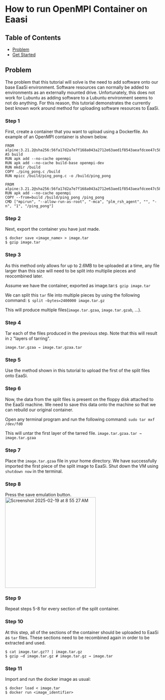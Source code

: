 # How to run OpenMPI Container on Eaasi

## Table of Contents
- [Problem](#problem)
- [Get Started](#step-1)

## Problem
The problem that this tutorial will solve is the need to add software onto our base EaaSi environment. ​Software resources can normally be added to 
environments as an externally mounted drive​. Unfortunately, this does not work for Lubuntu as adding software to a Lubuntu environment seems to not do anything. For this reason,
this tutorial demonstrates the currently best known work around method for uploading software resources to EaaSi. 

### Step 1
First, create a container that you want to upload using a Dockerfile​. An example of an OpenMPI container is shown below. 

```
FROM alpine:3.21.2@sha256:56fa17d2a7e7f168a043a2712e63aed1f8543aeafdcee47c58dcffe38ed51099 AS build​
RUN apk add --no-cache openmpi​
RUN apk add --no-cache build-base openmpi-dev​
RUN mkdir /build​
COPY ./ping_pong.c /build​
RUN mpicc /build/ping_pong.c -o /build/ping_pong​

FROM alpine:3.21.2@sha256:56fa17d2a7e7f168a043a2712e63aed1f8543aeafdcee47c58dcffe38ed51099​
RUN apk add --no-cache openmpi​
COPY --from=build /build/ping_pong /ping_pong​
CMD ["mpirun", "--allow-run-as-root", "-mca", "plm_rsh_agent", "", "-n", "1", "/ping_pong"]​
```

### Step 2
Next, export the container you have just made. 

```
$ docker save <image_name> > image.tar​
$ gzip image.tar
```

### Step 3
As this method only allows for up to 2.6MB to be uploaded at a time, any file larger than this size will need to be split into multiplie pieces and reocombined later. 

Assume we have the container, exported as image.tar:​
`$ gzip image.tar​`

We can split this `tar` file into multiple pieces by using the following command: 
`$ split –bytes=2400000 image.tar.gz​`

This will produce multiple files(`image.tar.gzaa`, `image.tar.gzab`, ...). 

### Step 4
Tar each of the files produced in the previous step. Note that this will result in `2` "layers of tarring". 

`image.tar.gzaa → image.tar.gzaa.tar​​`

### Step 5
Use the method shown in this tutorial to upload the first of the split files onto EaaSi. 

### Step 6
Now, the data from the split files is present on the floppy disk attached to the EaaSi machine. We need to save this data onto the machine so that we can rebuild our original container. 

Open any terminal program and run the following command: 
`sudo tar mxf /dev/fd0​​`

This will untar the first layer of the tarred file. 
`image.tar.gzaa.tar → image.tar.gzaa​​`

### Step 7
Place the `image.tar.gzaa​​` file in your home directory. We have successfully imported the first piece of the split image to EaaSi. Shut down the VM using `shutdown now` in the terminal. 

### Step 8
Press the save emulation button. 
<img width="295" alt="Screenshot 2025-02-19 at 8 55 27 AM" src="https://github.com/user-attachments/assets/f65a0979-366f-49c7-bef2-343b978c6d9f" />

### Step 9
Repeat steps 5-8 for every section of the split container. 

### Step 10
At this step, all of the sections of the container should be uploaded to EaaSi as `tar` files. These sections need to be recombined again in order to be extracted and used. 

```
$ cat image.tar.gz?? | image.tar.gz​
$ gzip –d image.tar.gz # image.tar.gz → image.tar​
```

### Step 11
Import and run the docker image as usual:

```
$ docker load < image.tar​
$ docker run <image_identifier>​
```
